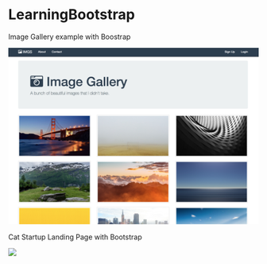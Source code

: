 # LearningBootstrap

Image Gallery example with Boostrap 

<img src="https://github.com/markawil/LearningBootstrap/blob/master/imagegallery_ss.png" style="width=400px">

Cat Startup Landing Page with Bootstrap

<img src="https://github.com/markawil/LearningBootstrap/blob/master/catpage_ss.png" style="width=400px">
